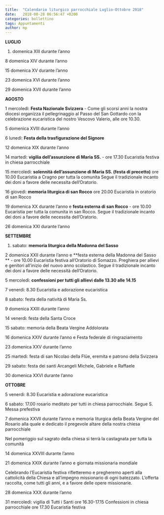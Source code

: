 ```yaml
---
title:  "Calendario liturgico parrocchiale Luglio-Ottobre 2018"
date:   2018-08-28 06:56:47 +0200
categories: bollettino 
tags: Appuntamenti
author: mp
---
```



**LUGLIO**

1. 	domenica XIII durante l’anno

8 	domenica XIV durante l’anno

15 	domenica XV durante l’anno

23	domenica XVI durante l’anno

29 	domenica XVII durante l’anno

**AGOSTO**

1 	mercoledì: **Festa Nazionale Svizzera** - 
Come gli scorsi anni la nostra diocesi organizza il pellegrinaggio al 	 Passo del San Gottardo con la celebrazione eucaristica del nostro       Vescovo Valerio, alle ore 10.30.

5 	domenica XVIII durante l’anno

6 	lunedì: **Festa della trasfigurazione del Signore**

12	domenica XIX durante l’anno

14 	martedì: **vigilia dell’assunzione di Maria SS.** -
	ore 17.30 Eucaristia festiva in chiesa parrocchiale

15 	mercoledì: **solennità dell’assunzione di Maria SS. (festa di precetto)**
	ore 10.00 Eucaristia a Cragno per tutta la comunita
	Segue il tradizionale incanto dei doni a favore delle necessita 	dell’Oratorio.

16 	giovedì: **memoria liturgica di san Rocco**
	ore 20.00 Eucaristia in oratorio di san Rocco

19 	domenica XX durante l’anno e **festa esterna di san Rocco** - 
	ore 10.00 Eucaristia per tutta la comunita in san Rocco.
	Segue il tradizionale incanto dei doni a favore delle necessita 	dell’Oratorio.

26 	domenica XXI durante l’anno

**SETTEMBRE**

1.	sabato: **memoria liturgica della Madonna del Sasso**

2 	domenica XXII durante l’anno e **festa esterna della Madonna del 	Sasso ** -
ore 10.00 Eucaristia festiva all’Oratorio di Somazzo.                            Preghiera per allievi e genitori all’inizio del nuovo anno scolastico.
	Segue il tradizionale incanto dei doni a favore delle necessità 	dell’Oratorio.

5 	mercoledì: **confessioni per tutti gli allievi dalle 13.30 alle 14.15**

7 	venerdì: 8.30 Eucaristia e adorazione eucaristica

8 	sabato: festa della natività di Maria Ss.

9 	domenica XXIII durante l’anno

14 	venerdì: festa della Santa Croce

15 	sabato: memoria della Beata Vergine Addolorata

16 	domenica XXIV durante l’anno e Festa federale di ringraziamento

23 	domenica XXV durante l’anno

25 	martedì: festa di san Nicolao della Flüe, eremita e patrono della   	    	              Svizzera

29 	sabato: festa dei santi Arcangeli Michele, Gabriele e Raffaele

30 	domenica XXVI durante l’anno

**OTTOBRE**

5  	venerdi: 8.30 Eucaristia e adorazione eucaristica

6  	sabato: 17.00 rosario meditato per tutti in chiesa parrocchiale. 
		  Segue S. Messa prefestiva

7 	domenica XXVII durante l’anno e memoria liturgica della Beata Vergine del Rosario alla quale e dedicato il pregevole altare della nostra chiesa parrocchiale

Nel pomeriggio sul sagrato della chiesa si terrà la castagnata per tutta la comunità

14 	domenica XXVIII durante l’anno

21 	domenica XXIX durante l’anno e giornata missionaria mondiale 

Celebrando l’Eucaristia festiva rifletteremo e pregheremo aperti alla cattolicità della Chiesa e all’impegno missionario di ogni batezzato. L’offerta raccolta, come tutti gli anni, e a favore delle opere missionarie. 

28  	domenica XXX durante l’anno

31 	mercoledì: vigilia di Tutti i Santi
ore 16.30-17.15 Confessioni in chiesa parrocchiale
ore 17.30 Eucaristia festiva

